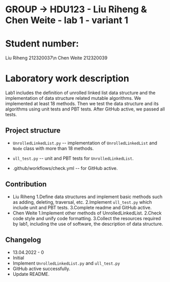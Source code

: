 # GROUP -> HDU123 - Liu Riheng & Chen Weite - lab 1 - variant 1
# Student number:
Liu Riheng 212320037\n
Chen Weite 212320039

# Laboratory work description
Lab1 includes the definition of unrolled linked list data structure and the implementation of data structure related mutable algorithms.
We implemented at least 18 methods. Then we test the data structure and its algorithms using unit tests and PBT tests. 
After GitHub active, we passed all tests.


## Project structure

- `UnrolledLinkedList.py` -- implementation of `UnrolledLinkedList` and `Node` class with more than 18 methods.
   
- `ull_test.py` -- unit and PBT tests for `UnrolledLinkedList`.

- .github/workflows/check.yml -- for GitHub active.

## Contribution
- Liu Riheng 
   1.Define data structures and implement basic methods such as adding, deleting, traversal, etc.
   2.Implement `ull_test.py` which include unit and PBT tests.
   3.Complete readme and GitHub active.
- Chen Weite
   1.Implement other methods of UnrolledLinkedList.
   2.Check code style and unify code formatting.
   3.Collect the resources required by lab1, including the use of software, the description of data structure. 

## Changelog

- 13.04.2022 - 0
- Initial
- Implement `UnrolledLinkedList.py` and `ull_test.py`
- GitHub active successfully.
- Update README.




